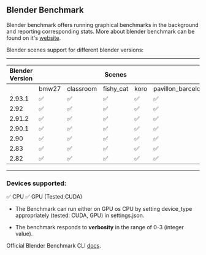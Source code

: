 ## Blender Benchmark

Blender benchmark offers running graphical benchmarks in the background and reporting corresponding stats. More about blender benchmark can be found on it's [website](https://www.blender.org/news/introducing-blender-benchmark/). 


Blender scenes support for different blender versions:

---------------------------------------------------------------------------------------------
| Blender Version  | ||                           Scenes                         |||        |     
|------------------|--------|-----------|-----------|-------|--------------------|----------|
|                  |  bmw27 | classroom | fishy_cat | koro  | pavillon_barcelona |  victor  | 
| 2.93.1           |   ✅   |     ✅    |      ✅   |   ✅  |          ✅        |    ✅    |
|  2.92            |   ✅   |     ✅    |      ✅   |   ✅  |          ✅        |    ✅    |
|  2.91.2          |   ✅   |     ✅    |      ✅   |   ✅  |          ✅        |    ✅    |
|  2.90.1          |   ✅   |     ✅    |      ✅   |   ✅  |          ✅        |    ✅    |
|  2.90            |   ✅   |     ✅    |      ✅   |   ✅  |          ✅        |    ✅    |
|  2.83            |   ✅   |     ✅    |      ✅   |   ✅  |          ✅        |    ✅    |
|  2.82            |   ✅   |     ✅    |      ✅   |   ✅  |          ✅        |    ✅    |
---------------------------------------------------------------------------------------------

### Devices supported:
✅ CPU 
✅ GPU (Tested:CUDA)

- The Benchmark can run either on GPU os CPU by setting device_type appropriately (tested: CUDA, GPU) in settings.json.

- The benchmark responds to **verbosity** in the range of 0-3 (integer value).

Official Blender Benchmark CLI [docs](./README.txt).
